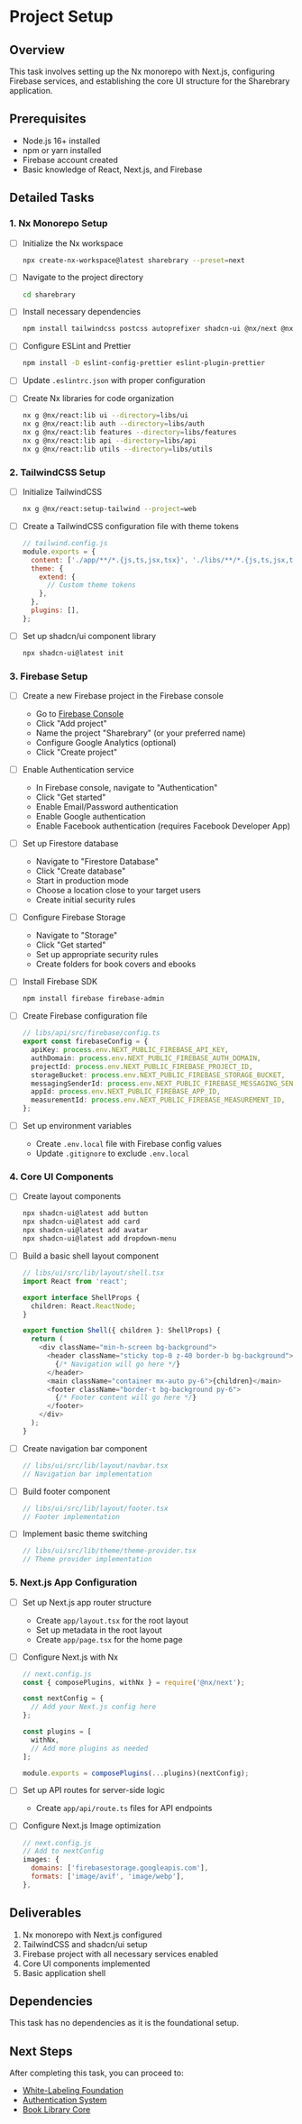 # Project Setup

## Overview

This task involves setting up the Nx monorepo with Next.js, configuring Firebase services, and establishing the core UI structure for the Sharebrary application.

## Prerequisites

- Node.js 16+ installed
- npm or yarn installed
- Firebase account created
- Basic knowledge of React, Next.js, and Firebase

## Detailed Tasks

### 1. Nx Monorepo Setup

- [ ] Initialize the Nx workspace

  ```bash
  npx create-nx-workspace@latest sharebrary --preset=next
  ```

- [ ] Navigate to the project directory

  ```bash
  cd sharebrary
  ```

- [ ] Install necessary dependencies

  ```bash
  npm install tailwindcss postcss autoprefixer shadcn-ui @nx/next @nx/react
  ```

- [ ] Configure ESLint and Prettier

  ```bash
  npm install -D eslint-config-prettier eslint-plugin-prettier
  ```

- [ ] Update `.eslintrc.json` with proper configuration

- [ ] Create Nx libraries for code organization
  ```bash
  nx g @nx/react:lib ui --directory=libs/ui
  nx g @nx/react:lib auth --directory=libs/auth
  nx g @nx/react:lib features --directory=libs/features
  nx g @nx/react:lib api --directory=libs/api
  nx g @nx/react:lib utils --directory=libs/utils
  ```

### 2. TailwindCSS Setup

- [ ] Initialize TailwindCSS

  ```bash
  nx g @nx/react:setup-tailwind --project=web
  ```

- [ ] Create a TailwindCSS configuration file with theme tokens

  ```js
  // tailwind.config.js
  module.exports = {
    content: ['./app/**/*.{js,ts,jsx,tsx}', './libs/**/*.{js,ts,jsx,tsx}'],
    theme: {
      extend: {
        // Custom theme tokens
      },
    },
    plugins: [],
  };
  ```

- [ ] Set up shadcn/ui component library
  ```bash
  npx shadcn-ui@latest init
  ```

### 3. Firebase Setup

- [ ] Create a new Firebase project in the Firebase console

  - Go to [Firebase Console](https://console.firebase.google.com/)
  - Click "Add project"
  - Name the project "Sharebrary" (or your preferred name)
  - Configure Google Analytics (optional)
  - Click "Create project"

- [ ] Enable Authentication service

  - In Firebase console, navigate to "Authentication"
  - Click "Get started"
  - Enable Email/Password authentication
  - Enable Google authentication
  - Enable Facebook authentication (requires Facebook Developer App)

- [ ] Set up Firestore database

  - Navigate to "Firestore Database"
  - Click "Create database"
  - Start in production mode
  - Choose a location close to your target users
  - Create initial security rules

- [ ] Configure Firebase Storage

  - Navigate to "Storage"
  - Click "Get started"
  - Set up appropriate security rules
  - Create folders for book covers and ebooks

- [ ] Install Firebase SDK

  ```bash
  npm install firebase firebase-admin
  ```

- [ ] Create Firebase configuration file

  ```typescript
  // libs/api/src/firebase/config.ts
  export const firebaseConfig = {
    apiKey: process.env.NEXT_PUBLIC_FIREBASE_API_KEY,
    authDomain: process.env.NEXT_PUBLIC_FIREBASE_AUTH_DOMAIN,
    projectId: process.env.NEXT_PUBLIC_FIREBASE_PROJECT_ID,
    storageBucket: process.env.NEXT_PUBLIC_FIREBASE_STORAGE_BUCKET,
    messagingSenderId: process.env.NEXT_PUBLIC_FIREBASE_MESSAGING_SENDER_ID,
    appId: process.env.NEXT_PUBLIC_FIREBASE_APP_ID,
    measurementId: process.env.NEXT_PUBLIC_FIREBASE_MEASUREMENT_ID,
  };
  ```

- [ ] Set up environment variables
  - Create `.env.local` file with Firebase config values
  - Update `.gitignore` to exclude `.env.local`

### 4. Core UI Components

- [ ] Create layout components

  ```bash
  npx shadcn-ui@latest add button
  npx shadcn-ui@latest add card
  npx shadcn-ui@latest add avatar
  npx shadcn-ui@latest add dropdown-menu
  ```

- [ ] Build a basic shell layout component

  ```typescript
  // libs/ui/src/lib/layout/shell.tsx
  import React from 'react';

  export interface ShellProps {
    children: React.ReactNode;
  }

  export function Shell({ children }: ShellProps) {
    return (
      <div className="min-h-screen bg-background">
        <header className="sticky top-0 z-40 border-b bg-background">
          {/* Navigation will go here */}
        </header>
        <main className="container mx-auto py-6">{children}</main>
        <footer className="border-t bg-background py-6">
          {/* Footer content will go here */}
        </footer>
      </div>
    );
  }
  ```

- [ ] Create navigation bar component

  ```typescript
  // libs/ui/src/lib/layout/navbar.tsx
  // Navigation bar implementation
  ```

- [ ] Build footer component

  ```typescript
  // libs/ui/src/lib/layout/footer.tsx
  // Footer implementation
  ```

- [ ] Implement basic theme switching
  ```typescript
  // libs/ui/src/lib/theme/theme-provider.tsx
  // Theme provider implementation
  ```

### 5. Next.js App Configuration

- [ ] Set up Next.js app router structure

  - Create `app/layout.tsx` for the root layout
  - Set up metadata in the root layout
  - Create `app/page.tsx` for the home page

- [ ] Configure Next.js with Nx

  ```js
  // next.config.js
  const { composePlugins, withNx } = require('@nx/next');

  const nextConfig = {
    // Add your Next.js config here
  };

  const plugins = [
    withNx,
    // Add more plugins as needed
  ];

  module.exports = composePlugins(...plugins)(nextConfig);
  ```

- [ ] Set up API routes for server-side logic

  - Create `app/api/route.ts` files for API endpoints

- [ ] Configure Next.js Image optimization
  ```js
  // next.config.js
  // Add to nextConfig
  images: {
    domains: ['firebasestorage.googleapis.com'],
    formats: ['image/avif', 'image/webp'],
  },
  ```

## Deliverables

1. Nx monorepo with Next.js configured
2. TailwindCSS and shadcn/ui setup
3. Firebase project with all necessary services enabled
4. Core UI components implemented
5. Basic application shell

## Dependencies

This task has no dependencies as it is the foundational setup.

## Next Steps

After completing this task, you can proceed to:

- [White-Labeling Foundation](./02-white-labeling.md)
- [Authentication System](./03-authentication.md)
- [Book Library Core](./05-book-library.md)
